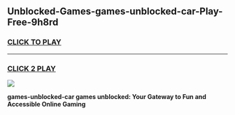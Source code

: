 
## Unblocked-Games-games-unblocked-car-Play-Free-9h8rd
<h3>
<a href="https://premium76.site?title=games-unblocked-car&ref=18A1">CLICK TO PLAY</a></h3>
<hr>

<h3>
<a href="https://premium76.site?title=games-unblocked-car&ref=18A1">CLICK 2 PLAY</a>
  
</h3>

<a href="https://premium76.site?title=games-unblocked-car&ref=18A1"><img src="https://clearcache.store/games.png"></a>


**games-unblocked-car games unblocked: Your Gateway to Fun and Accessible Online Gaming**

